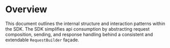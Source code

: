 # Overview
This document outlines the internal structure and interaction patterns within the SDK. The SDK simplifies api consumption by abstracting request composition, sending, and response handling behind a consistent and extendable `RequestBuilder` façade.
